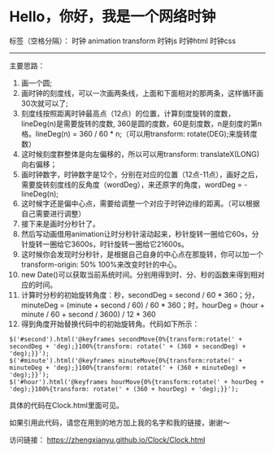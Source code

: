 # Hello，你好，我是一个网络时钟

标签（空格分隔）： 时钟 animation transform 时钟js 时钟html 时钟css

---
主要思路：
1. 画一个圆;
2. 画时钟的刻度线，可以一次画两条线，上面和下面相对的那两条，这样循环画30次就可以了;
3. 刻度线按照距离时钟最高点（12点）的位置，计算刻度旋转的度数，lineDeg(n)是需要旋转的度数, 360是圆的度数，60是刻度数，n是刻度的第n格。lineDeg(n) = 360 / 60 * n;（可以用transform: rotate(DEG);来旋转度数）
4. 这时候刻度群整体是向左偏移的，所以可以用transform: translateX(LONG)向右偏移；
5. 画时钟数字，时钟数字是12个，分别在对应的位置（12点-11点），画好之后，需要旋转刻度线的反角度（wordDeg），来还原字的角度，wordDeg = -lineDeg(n);
6. 这时候字还是偏中心点，需要给调整一个对应于时钟边缘的距离。（可以根据自己需要进行调整）
7. 接下来是画时分秒针了。
8. 然后写动画借用animation让时分秒针滚动起来，秒针旋转一圈给它60s，分针旋转一圈给它3600s，时针旋转一圈给它21600s。
9. 这时候你会发现时分秒针，是根据自己自身的中心点在那旋转，你可以加一个transform-origin: 50% 100%来改变时针的中心。
10. new Date()可以获取当前系统时间。分别用得到时、分、秒的函数来得到相对应的时间。
11. 计算时分秒的初始旋转角度：秒，secondDeg = second / 60 * 360；分，minuteDeg = (minute + second / 60) / 60 * 360；时，hourDeg = (hour + minute / 60 + second / 3600) / 12 * 360
12. 得到角度开始替换代码中的初始旋转角。代码如下所示：
```
$('#second').html('@keyframes secondMove{0%{transform:rotate(' + secondDeg + 'deg);}100%{transform: rotate(' + (360 + secondDeg) + 'deg);}}');
$('#minute').html('@keyframes minuteMove{0%{transform:rotate(' + minuteDeg + 'deg);}100%{transform: rotate(' + (360 + minuteDeg) + 'deg);}}');
$('#hour').html('@keyframes hourMove{0%{transform:rotate(' + hourDeg + 'deg);}100%{transform: rotate(' + (360 + hourDeg) + 'deg);}}');
```
具体的代码在Clock.html里面可见。

如果引用此代码，请您在用到的地方加上我的名字和我的链接，谢谢～

访问链接：
https://zhengxianyu.github.io/Clock/Clock.html
